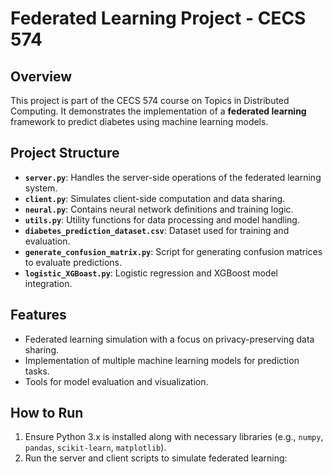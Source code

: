 # Federated Learning Project - CECS 574

## Overview
This project is part of the CECS 574 course on Topics in Distributed Computing. It demonstrates the implementation of a **federated learning** framework to predict diabetes using machine learning models.

## Project Structure
- **`server.py`**: Handles the server-side operations of the federated learning system.
- **`client.py`**: Simulates client-side computation and data sharing.
- **`neural.py`**: Contains neural network definitions and training logic.
- **`utils.py`**: Utility functions for data processing and model handling.
- **`diabetes_prediction_dataset.csv`**: Dataset used for training and evaluation.
- **`generate_confusion_matrix.py`**: Script for generating confusion matrices to evaluate predictions.
- **`logistic_XGBoast.py`**: Logistic regression and XGBoost model integration.

## Features
- Federated learning simulation with a focus on privacy-preserving data sharing.
- Implementation of multiple machine learning models for prediction tasks.
- Tools for model evaluation and visualization.

## How to Run
1. Ensure Python 3.x is installed along with necessary libraries (e.g., `numpy`, `pandas`, `scikit-learn`, `matplotlib`).
2. Run the server and client scripts to simulate federated learning:
